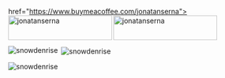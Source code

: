 href="https://www.buymeacoffee.com/jonatanserna"> <img align="left" src="https://cdn.buymeacoffee.com/buttons/v2/default-yellow.png" height="50" width="210" alt="jonatanserna" /></a><a href="https://ko-fi.com/jonatanserna"> <img align="left" src="https://cdn.ko-fi.com/cdn/kofi3.png?v=3" height="50" width="210" alt="jonatanserna" /></a></p><br><br>

<p><img align="left" src="https://github-readme-stats.vercel.app/api/top-langs?username=snowdenrise&show_icons=true&locale=en&layout=compact" alt="snowdenrise" /></p>

<p>&nbsp;<img align="center" src="https://github-readme-stats.vercel.app/api?username=snowdenrise&show_icons=true&locale=en" alt="snowdenrise" /></p>

<p><img align="center" src="https://github-readme-streak-stats.herokuapp.com/?user=snowdenrise&" alt="snowdenrise" /></p>
